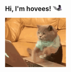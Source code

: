 ## Hi, I'm hovees! <img src="https://github.com/hovees/hovees/blob/master/smallCat.gif" width="30"> 
<img src="https://github.com/hovees/hovees/blob/master/cat.gif" width="200">


<!--
**hovees/hovees** is a ✨ _special_ ✨ repository because its `README.md` (this file) appears on your GitHub profile.

Here are some ideas to get you started:

- 🔭 I’m currently working on ...
- 🌱 I’m currently learning ...
- 👯 I’m looking to collaborate on ...
- 🤔 I’m looking for help with ...
- 💬 Ask me about ...
- 📫 How to reach me: ...
- 😄 Pronouns: ...
- ⚡ Fun fact: ...
-->
